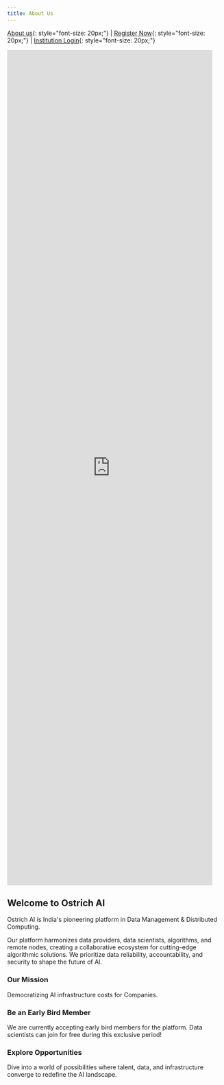 ```yaml
---
title: About Us
---
```


[About us](/index.md){: style="font-size: 20px;"} | [Register Now](https://ostrich.thedatascienceguy.online/candidates){: style="font-size: 20px;"} | [Institution Login](https://ostrich.thedatascienceguy.online/banks){: style="font-size: 20px;"}

<iframe width="95%" height="50%" src="https://www.youtube.com/embed/PSqOqgNhroo" frameborder="0" allow="autoplay; encrypted-media" allowfullscreen></iframe>
<br>

## Welcome to Ostrich AI

Ostrich AI is India's pioneering platform in Data Management & Distributed Computing.

Our platform harmonizes data providers, data scientists, algorithms, and remote nodes, creating a collaborative ecosystem for cutting-edge algorithmic solutions. We prioritize data reliability, accountability, and security to shape the future of AI.

### Our Mission

Democratizing AI infrastructure costs for Companies.

### Be an Early Bird Member

We are currently accepting early bird members for the platform. Data scientists can join for free during this exclusive period!

### Explore Opportunities

Dive into a world of possibilities where talent, data, and infrastructure converge to redefine the AI landscape.

